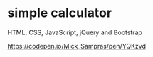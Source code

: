 # simple calculator

HTML, CSS, JavaScript, jQuery and Bootstrap

https://codepen.io/Mick_Sampras/pen/YQKzvd
